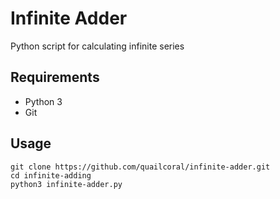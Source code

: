 # Infinite Adder
Python script for calculating infinite series

## Requirements
* Python 3
* Git

## Usage
```
git clone https://github.com/quailcoral/infinite-adder.git
cd infinite-adding
python3 infinite-adder.py
```
